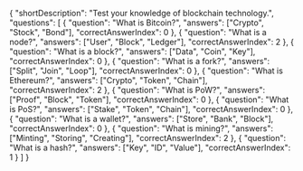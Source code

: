 {
  "shortDescription": "Test your knowledge of blockchain technology.",
  "questions": [
    {
      "question": "What is Bitcoin?",
      "answers": ["Crypto", "Stock", "Bond"],
      "correctAnswerIndex": 0
    },
    {
      "question": "What is a node?",
      "answers": ["User", "Block", "Ledger"],
      "correctAnswerIndex": 2
    },
    {
      "question": "What is a block?",
      "answers": ["Data", "Coin", "Key"],
      "correctAnswerIndex": 0
    },
    {
      "question": "What is a fork?",
      "answers": ["Split", "Join", "Loop"],
      "correctAnswerIndex": 0
    },
    {
      "question": "What is Ethereum?",
      "answers": ["Crypto", "Token", "Chain"],
      "correctAnswerIndex": 2
    },
    {
      "question": "What is PoW?",
      "answers": ["Proof", "Block", "Token"],
      "correctAnswerIndex": 0
    },
    {
      "question": "What is PoS?",
      "answers": ["Stake", "Token", "Chain"],
      "correctAnswerIndex": 0
    },
    {
      "question": "What is a wallet?",
      "answers": ["Store", "Bank", "Block"],
      "correctAnswerIndex": 0
    },
    {
      "question": "What is mining?",
      "answers": ["Minting", "Storing", "Creating"],
      "correctAnswerIndex": 2
    },
    {
      "question": "What is a hash?",
      "answers": ["Key", "ID", "Value"],
      "correctAnswerIndex": 1
    }
  ]
}